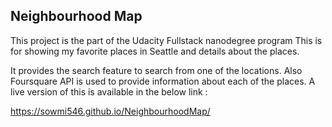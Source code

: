 ## Neighbourhood Map


This project is the part of the Udacity Fullstack nanodegree program
This is for showing my favorite places in Seattle and details about the places.

It provides the search feature to search from one of the locations.
Also Foursquare API is used to provide information about each of the places.
A live version of this is available in the below link :

https://sowmi546.github.io/NeighbourhoodMap/


